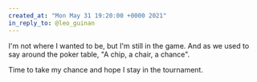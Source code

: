 ```yaml
---
created_at: "Mon May 31 19:20:00 +0000 2021"
in_reply_to: @leo_guinan
---
```


I'm not where I wanted to be, but I'm still in the game. And as we used to say around the poker table, "A chip, a chair, a chance". 

Time to take my chance and hope I stay in the tournament.